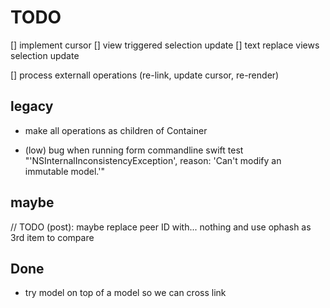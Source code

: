 # TODO

[] implement cursor
 [] view triggered selection update
 [] text replace views selection update

[] process externall operations (re-link, update cursor, re-render)






## legacy
- make all operations as children of Container



- (low) bug when running form commandline swift test "'NSInternalInconsistencyException', reason: 'Can't modify an immutable model.'"


## maybe
// TODO (post): maybe replace peer ID with... nothing and use ophash as 3rd item to compare




## Done
- try model on top of a model so we can cross link
